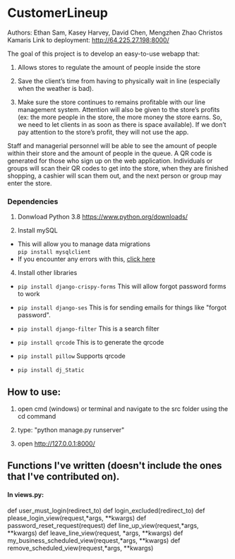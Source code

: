 # CustomerLineup 
Authors: Ethan Sam, Kasey Harvey, David Chen, Mengzhen Zhao Christos Kamaris
Link to deployment: http://64.225.27.198:8000/

The goal of this project is to develop an easy-to-use webapp that:
1. Allows stores to regulate the amount of people inside the store

2. Save the client’s time from having to physically wait in line (especially when the
weather is bad). 
3. Make sure the store continues to remains profitable with our line management system. Attention will also be given to the store’s profits (ex: the more people in the store, the more money the store earns. So, we need to let clients in as soon as there is space
available). If we don’t pay attention to the store’s profit, they will not use the app. 

Staff and managerial personnel will be able to see the amount of people within their store and
the amount of people in the queue. A QR code is generated for those who sign up on
the web application. Individuals or groups will scan their QR codes to get into the store,
when they are finished shopping, a cashier will scan them out, and the next person or
group may enter the store.


### Dependencies
1. Donwload Python 3.8 
<https://www.python.org/downloads/>

3. Install mySQL
* This will allow you to manage data migrations\
```pip install mysqlclient```
* If you encounter any errors with this, [click here](https://stackoverflow.com/questions/35190465/virtualenvpython3-4-pip-install-mysqlclient-error)

4. Install other libraries
* ```pip install django-crispy-forms``` This will allow forgot password forms to work

* ```pip install django-ses``` This is for sending emails for things like "forgot password". 

* ```pip install django-filter``` This is a search filter

* ```pip install qrcode``` This is to generate the qrcode
* ```pip install pillow``` Supports qrcode
* ```pip install dj_Static ``` 

## How to use:

1. open cmd (windows) or terminal and navigate to the src folder using the cd command

2. type: "python manage.py runserver"

3. open http://127.0.0.1:8000/

## Functions I've written (doesn't include the ones that I've contributed on).

#### In views.py:
def user_must_login(redirect_to)
def login_excluded(redirect_to)
def please_login_view(request,*args, **kwargs)
def password_reset_request(request)
def line_up_view(request,*args, **kwargs)
def leave_line_view(request, *args, **kwargs)
def my_business_scheduled_view(request,*args, **kwargs)
def remove_scheduled_view(request,*args, **kwargs)

